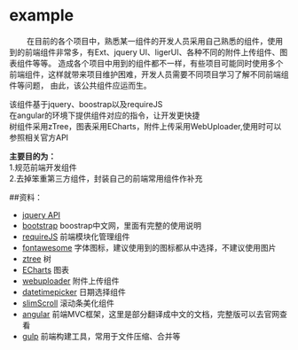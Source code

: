 # example


&#160; &#160; &#160; &#160; 在目前的各个项目中，熟悉某一组件的开发人员采用自己熟悉的组件，使用到的前端组件非常多，有Ext、jquery UI、ligerUI、各种不同的附件上传组件、图表组件等等。
造成各个项目中用到的组件都不一样，有些项目可能同时使用多个前端组件，这样就带来项目维护困难，开发人员需要不同项目学习了解不同前端组件等问题，
由此，该公共组件应运而生。

该组件基于jquery、boostrap以及requireJS  
在angular的环境下提供组件对应的指令，让开发更快捷    
树组件采用zTree，图表采用ECharts，附件上传采用WebUploader,使用时可以参照相关官方API  

**主要目的为：**  
1.规范前端开发组件  
2.去掉笨重第三方组件，封装自己的前端常用组件作补充  


##资料：
* [jquery API](http://tool.oschina.net/apidocs/apidoc?api=jquery)
* [bootstrap](http://v3.bootcss.com/) boostrap中文网，里面有完整的使用说明
* [requireJS](http://www.requirejs.cn/)  前端模块化管理组件
* [fontawesome](http://fontawesome.io/icons/)  字体图标，建议使用到的图标都从中选择，不建议使用图片
* [ztree](http://www.ztree.me/v3/main.php#_zTreeInfo)  树
* [ECharts](http://echarts.baidu.com/  )  图表
* [webuploader](http://fex.baidu.com/webuploader/ ) 附件上传组件
* [datetimepicker](http://www.bootcss.com/p/bootstrap-datetimepicker/) 日期选择组件
* [slimScroll](http://rocha.la/jQuery-slimScroll) 滚动条美化组件
* [angular](http://www.ngnice.com/docs/guide) 前端MVC框架，这里是部分翻译成中文的文档，完整版可以去官网查看
* [gulp](http://gulpjs.com/) 前端构建工具，常用于文件压缩、合并等
